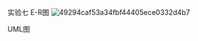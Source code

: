 实验七
E-R图
![49294caf53a34fbf44405ece0332d4b7](https://github.com/user-attachments/assets/fbc08c25-88ee-44ac-8754-c8899cee4185)

UML图
